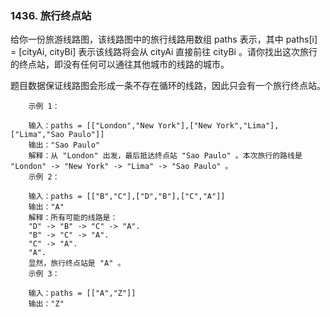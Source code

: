 ### 1436. 旅行终点站



给你一份旅游线路图，该线路图中的旅行线路用数组 paths 表示，其中 paths[i] = [cityAi, cityBi] 表示该线路将会从 cityAi 直接前往 cityBi 。请你找出这次旅行的终点站，即没有任何可以通往其他城市的线路的城市。

题目数据保证线路图会形成一条不存在循环的线路，因此只会有一个旅行终点站。

 
```
    示例 1：
    
    输入：paths = [["London","New York"],["New York","Lima"],["Lima","Sao Paulo"]]
    输出："Sao Paulo" 
    解释：从 "London" 出发，最后抵达终点站 "Sao Paulo" 。本次旅行的路线是 "London" -> "New York" -> "Lima" -> "Sao Paulo" 。
    示例 2：
    
    输入：paths = [["B","C"],["D","B"],["C","A"]]
    输出："A"
    解释：所有可能的线路是：
    "D" -> "B" -> "C" -> "A". 
    "B" -> "C" -> "A". 
    "C" -> "A". 
    "A". 
    显然，旅行终点站是 "A" 。
    示例 3：
    
    输入：paths = [["A","Z"]]
    输出："Z"
```